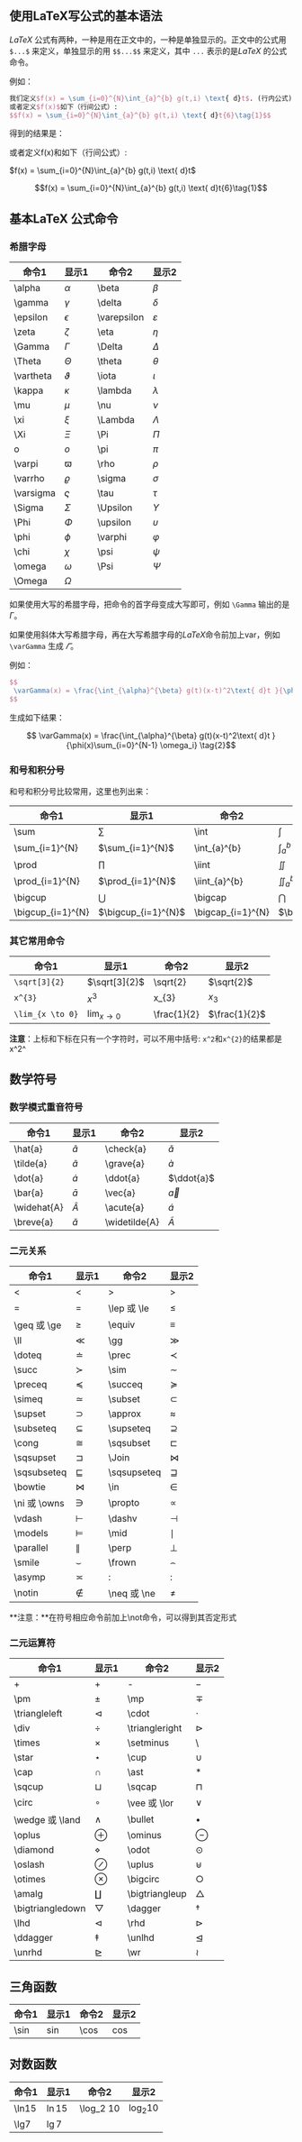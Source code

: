 ## **使用LaTeX写公式的基本语法**

*LaTeX* 公式有两种，一种是用在正文中的，一种是单独显示的。正文中的公式用 `$...$` 来定义，单独显示的用 `$$...$$` 来定义，其中 `...` 表示的是*LaTeX* 的公式命令。

例如：

```latex
我们定义$f(x) = \sum_{i=0}^{N}\int_{a}^{b} g(t,i) \text{ d}t$. (行内公式)
或者定义$f(x)$如下（行间公式）: 
$$f(x) = \sum_{i=0}^{N}\int_{a}^{b} g(t,i) \text{ d}t{6}\tag{1}$$
```

得到的结果是：

或者定义f(x)和如下（行间公式）: 

$f(x) = \sum_{i=0}^{N}\int_{a}^{b} g(t,i) \text{ d}t$

$$f(x) = \sum_{i=0}^{N}\int_{a}^{b} g(t,i) \text{ d}t{6}\tag{1}$$

## **基本LaTeX 公式命令**

### **希腊字母**

| 命令1       | 显示1         | 命令2         | 显示2           |
| --------- | ----------- | ----------- | ------------- |
| \alpha    | $\alpha$    | \beta       | $\beta$       |
| \gamma    | $\gamma$    | \delta      | $\delta$      |
| \epsilon  | $\epsilon$  | \varepsilon | $\varepsilon$ |
| \zeta     | $\zeta$     | \eta        | $\eta$        |
| \Gamma    | $\Gamma$    | \Delta      | $\Delta$      |
| \Theta    | $\Theta$    | \theta      | $\theta$      |
| \vartheta | $\vartheta$ | \iota       | $\iota$       |
| \kappa    | $\kappa$    | \lambda     | $\lambda$     |
| \mu       | $\mu$       | \nu         | $\nu$         |
| \xi       | $\xi$       | \Lambda     | $\Lambda$     |
| \Xi       | $\Xi$       | \Pi         | $\Pi$         |
| o         | $o$         | \pi         | $\pi$         |
| \varpi    | $\varpi$    | \rho        | $\rho$        |
| \varrho   | $\varrho$   | \sigma      | $\sigma$      |
| \varsigma | $\varsigma$ | \tau        | $\tau$        |
| \Sigma    | $\Sigma$    | \Upsilon    | $\Upsilon$    |
| \Phi      | $\Phi$      | \upsilon    | $\upsilon$    |
| \phi      | $\phi$      | \varphi     | $\varphi$     |
| \chi      | $\chi$      | \psi        | $\psi$        |
| \omega    | $\omega$    | \Psi        | $\Psi$        |
| \Omega    | $\Omega$    |             |               |

如果使用大写的希腊字母，把命令的首字母变成大写即可，例如 `\Gamma` 输出的是 $\Gamma$。

如果使用斜体大写希腊字母，再在大写希腊字母的*LaTeX*命令前加上var，例如`\varGamma` 生成 $\varGamma$。

例如：

```latex
$$
 \varGamma(x) = \frac{\int_{\alpha}^{\beta} g(t)(x-t)^2\text{ d}t }{\phi(x)\sum_{i=0}^{N-1} \omega_i} \tag{2}
$$
```

生成如下结果：

$$ \varGamma(x) = \frac{\int_{\alpha}^{\beta} g(t)(x-t)^2\text{ d}t }{\phi(x)\sum_{i=0}^{N-1} \omega_i} \tag{2}$$


### **和号和积分号**

和号和积分号比较常用，这里也列出来：

| 命令1               | 显示1                 | 命令2               | 显示2                 |
| ----------------- | ------------------- | ----------------- | ------------------- |
| \sum              | $\sum$              | \int              | $\int$              |
| \sum_{i=1}^{N}    | $\sum_{i=1}^{N}$    | \int_{a}^{b}      | $\int_{a}^{b}$      |
| \prod             | $\prod$             | \iint             | $\iint$             |
| \prod_{i=1}^{N}   | $\prod_{i=1}^{N}$   | \iint_{a}^{b}     | $\iint_{a}^{b}$     |
| \bigcup           | $\bigcup$           | \bigcap           | $\bigcap$           |
| \bigcup_{i=1}^{N} | $\bigcup_{i=1}^{N}$ | \bigcap_{i=1}^{N} | $\bigcap_{i=1}^{N}$ |

### **其它常用命令**

| 命令1              | 显示1              | 命令2         | 显示2           |
| ---------------- | ---------------- | ----------- | ------------- |
| `\sqrt[3]{2}`    | $\sqrt[3]{2}$    | \sqrt{2}    | $\sqrt{2}$    |
| `x^{3}`          | $x^{3}$          | x_{3}       | $x_{3}$       |
| `\lim_{x \to 0}` | $\lim_{x \to 0}$ | \frac{1}{2} | $\frac{1}{2}$ |

**注意**：上标和下标在只有一个字符时，可以不用中括号: `x^2`和`x^{2}`的结果都是 x^2^

## 数学符号

### 数学模式重音符号

| 命令1         | 显示1           | 命令2           | 显示2             |
| ----------- | ------------- | ------------- | --------------- |
| \hat{a}     | $\hat{a}$     | \check{a}     | $\check{a}$     |
| \tilde{a}   | $\tilde{a}$   | \grave{a}     | $\grave{a}$     |
| \dot{a}     | $\dot{a}$     | \ddot{a}      | $\ddot{a}$      |
| \bar{a}     | $\bar{a}$     | \vec{a}       | $\vec{a}$       |
| \widehat{A} | $\widehat{A}$ | \acute{a}     | $\acute{a}$     |
| \breve{a}   | $\breve{a}$   | \widetilde{A} | $\widetilde{A}$ |

### 二元关系

| 命令1         | 显示1           | 命令2         | 显示2           |
| ----------- | ------------- | ----------- | ------------- |
| <           | $<$           | >           | $>$           |
| =           | $=$           | \lep 或 \le  | $\le$         |
| \geq 或 \ge  | $\ge$         | \equiv      | $\equiv$      |
| \ll         | $\ll$         | \gg         | $\gg$         |
| \doteq      | $\doteq$      | \prec       | $\prec$       |
| \succ       | $\succ$       | \sim        | $\sim$        |
| \preceq     | $\preceq$     | \succeq     | $\succeq$     |
| \simeq      | $\simeq$      | \subset     | $\subset$     |
| \supset     | $\supset$     | \approx     | $\approx$     |
| \subseteq   | $\subseteq$   | \supseteq   | $\supseteq$   |
| \cong       | $\cong$       | \sqsubset   | $\sqsubset$   |
| \sqsupset   | $\sqsupset$   | \Join       | $\Join$       |
| \sqsubseteq | $\sqsubseteq$ | \sqsupseteq | $\sqsupseteq$ |
| \bowtie     | $\bowtie$     | \in         | $\in$         |
| \ni 或 \owns | $\ni$         | \propto     | $\propto$     |
| \vdash      | $\vdash$      | \dashv      | $\dashv$      |
| \models     | $\models$     | \mid        | $\mid$        |
| \parallel   | $\parallel$   | \perp       | $\perp$       |
| \smile      | $\smile$      | \frown      | $\frown$      |
| \asymp      | $\asymp$      | :           | $:$           |
| \notin      | $\notin$      | \neq 或 \ne  | $\ne$         |

**注意：**在符号相应命令前加上\not命令，可以得到其否定形式

### 二元运算符

| 命令1              | 显示1                | 命令2            | 显示2              |
| ---------------- | ------------------ | -------------- | ---------------- |
| +                | $+$                | -              | $-$              |
| \pm              | $\pm$              | \mp            | $\mp$            |
| \triangleleft    | $\triangleleft$    | \cdot          | $\cdot$          |
| \div             | $\div$             | \triangleright | $\triangleright$ |
| \times           | $\times$           | \setminus      | $\setminus$      |
| \star            | $\star$            | \cup           | $\cup$           |
| \cap             | $\cap$             | \ast           | $\ast$           |
| \sqcup           | $\sqcup$           | \sqcap         | $\sqcap$         |
| \circ            | $\circ$            | \vee 或 \lor    | $\lor$           |
| \wedge 或 \land   | $\wedge$           | \bullet        | $\bullet$        |
| \oplus           | $\oplus$           | \ominus        | $\ominus$        |
| \diamond         | $\diamond$         | \odot          | $\odot$          |
| \oslash          | $\oslash$          | \uplus         | $\uplus$         |
| \otimes          | $\otimes$          | \bigcirc       | $\bigcirc$       |
| \amalg           | $\amalg$           | \bigtriangleup | $\bigtriangleup$ |
| \bigtriangledown | $\bigtriangledown$ | \dagger        | $\dagger$        |
| \lhd             | $\lhd$             | \rhd           | $\rhd$           |
| \ddagger         | $\ddagger$         | \unlhd         | $\unlhd$         |
| \unrhd           | $\unrhd$           | \wr            | $\wr$            |

## 三角函数

| 命令1 | 显示1  | 命令2 | 显示2  |
| ----- | ------ | ----- | ------ |
| \sin  | $\sin$ | \cos  | $\cos$ |

## 对数函数

| 命令1 | 显示1   | 命令2     | 显示2       |
| ----- | ------- | --------- | ----------- |
| \ln15 | $\ln15$ | \log_2 10 | $\log_2 10$ |
| \lg7  | $\lg7$  |           |             |

